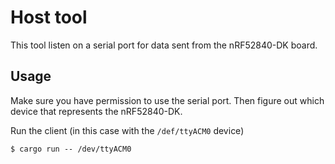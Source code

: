 # Host tool

This tool listen on a serial port for data sent from the nRF52840-DK board.

## Usage

Make sure you have permission to use the serial port. Then figure out which
device that represents the nRF52840-DK.

Run the client (in this case with the `/def/ttyACM0` device)

```
$ cargo run -- /dev/ttyACM0
```
